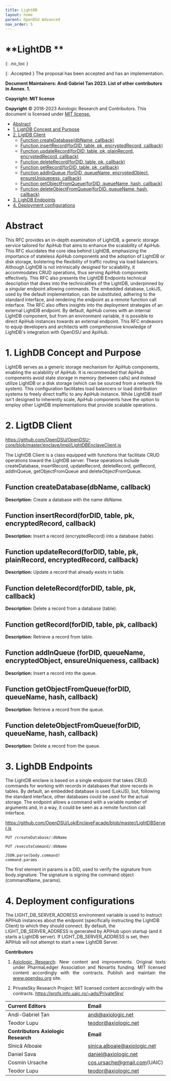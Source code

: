 ```yaml
---
title: LightDB 
layout: home
parent: OpenDSU Advanced
nav_order: 5
---
```


# **LightDB **

{: .no_toc }

{: .Accepted }
The proposal has been accepted and has an implementation.


**Document Maintainers: Andi Gabriel Tan 2023. List of other contributors in Annex. 1.**

**Copyright: MIT license**

 **Copyright** © 2018-2023 Axiologic Research and Contributors.
This document is licensed under [MIT license.](https://en.wikipedia.org/wiki/MIT_License)

<!-- TOC -->
* [Abstract](#abstract)
* [1. LighDB Concept and Purpose](#1-lighdb-concept-and-purpose)
* [2. LigtDB Client](#2-ligtdb-client)
  * [Function createDatabase(dbName, callback)](#function-createdatabasedbname-callback)
  * [Function insertRecord(forDID, table, pk, encryptedRecord, callback)](#function-insertrecordfordid-table-pk-encryptedrecord-callback)
  * [Function updateRecord(forDID, table, pk, plainRecord, encryptedRecord, callback)](#function-updaterecordfordid-table-pk-plainrecord-encryptedrecord-callback)
  * [Function deleteRecord(forDID, table, pk, callback)](#function-deleterecordfordid-table-pk-callback)
  * [Function getRecord(forDID, table, pk, callback)](#function-getrecordfordid-table-pk-callback)
  * [Function addInQueue (forDID, queueName, encryptedObject, ensureUniqueness, callback)](#function-addinqueue-fordid-queuename-encryptedobject-ensureuniqueness-callback)
  * [Function getObjectFromQueue(forDID, queueName, hash, callback)](#function-getobjectfromqueuefordid-queuename-hash-callback)
  * [Function deleteObjectFromQueue(forDID, queueName, hash, callback)](#function-deleteobjectfromqueuefordid-queuename-hash-callback)
* [3. LighDB Endpoints](#3-lighdb-endpoints)
* [4. Deployment configurations](#4-deployment-configurations)
<!-- TOC -->

# **Abstract**

<p style='text-align: justify;'>

This RFC provides an in-depth examination of LightDB, a generic storage service tailored for ApiHub that aims to enhance the scalability of ApiHub. This RFC elucidates the core idea behind LightDB, emphasizing the importance of stateless ApiHub components and the adoption of LightDB or disk storage, bolstering the flexibility of traffic routing via load balancers. Although LightDB is not intrinsically designed for scalability, it accommodates CRUD operations, thus serving ApiHub components effectively. This RFC also presents the LightDB Endpoints technical description that dives into the technicalities of the LightDB, underpinned by a singular endpoint allowing  commands. The embedded database, LokiJS, used by the default implementation, can be substituted, adhering to the standard interface, and rendering the endpoint as a remote function call interface. The RFC also offers insights into the deployment strategies of an external LightDB endpoint. By default, ApiHub comes with an internal LightDB component, but from an environment variable, it is possible to direct ApiHub instances towards an external endpoint. This RFC endeavors to equip developers and architects with comprehensive knowledge of LightDB's integration with OpenDSU and ApiHub.
</p>

# **1. LighDB Concept and Purpose**

<p style='text-align: justify;'>

LightDB serves as a generic storage mechanism for ApiHub components, enabling the scalability of ApiHub. It is recommended that ApiHub components avoid state storage in memory (between calls) and instead utilize LightDB or a disk storage (which can be sourced from a network file system). This configuration facilitates load balancers or load distribution systems to freely direct traffic to any ApiHub instance. While LightDB itself isn't designed to inherently scale, ApiHub components have the option to employ other LightDB implementations that provide scalable operations.
</p>

# **2. LigtDB Client**

https://github.com/OpenDSU/OpenDSU-core/blob/master/enclave/impl/LightDBEnclaveClient.js 

<p style='text-align: justify;'>

The LightDB Client is a class equipped with functions that facilitate CRUD operations toward the LightDB server. These operations include createDatabase, insertRecord, updateRecord, deleteRecord, getRecord, addInQueue, getObjectFromQueue and deleteObjectFromQueue.
</p>

## Function createDatabase(dbName, callback)

**Description:** Create a database with the name dbName.

## Function insertRecord(forDID, table, pk, encryptedRecord, callback)

**Description:** Insert a record (encryptedRecord) into a database (table).

## Function updateRecord(forDID, table, pk, plainRecord, encryptedRecord, callback)

**Description:** Update a record that already exists in table.

## Function deleteRecord(forDID, table, pk, callback)

**Description:** Delete a record from a database (table).

## Function getRecord(forDID, table, pk, callback)

**Description:** Retrieve a record from table.

## Function addInQueue (forDID, queueName, encryptedObject, ensureUniqueness, callback)

**Description:** Insert a record into the queue.

## Function getObjectFromQueue(forDID, queueName, hash, callback)

**Description:** Retrieve a record from the queue.

## Function deleteObjectFromQueue(forDID, queueName, hash, callback)

**Description:** Delete a record from the queue.

# **3. LighDB Endpoints**

<p style='text-align: justify;'>

The LightDB enclave is based on a single endpoint that takes CRUD commands for working with records in databases that store records in tables. By default, an embedded database is used (LokiJS), but, following the standard interface, other databases could be used for the actual storage. The endpoint allows a command with a variable number of arguments and, in a way, it could be seen as a remote function call interface.
</p>

https://github.com/OpenDSU/LokiEnclaveFacade/blob/master/LightDBServer.js

````
PUT /createDatabase/:dbName
````

````
PUT /executeCommand/:dbName
````

````
JSON.parse(body.command)
command.params
````

<p style='text-align: justify;'>

The first element in params is a DID, used to verify the signature from body.signature. The signature is signing the command object (commandName, params).
</p>

# **4. Deployment configurations**

<p style='text-align: justify;'>

The LIGHT_DB_SERVER_ADDRESS environment variable is used to instruct APIHub instances about the endpoint (specifically instructing the LightDB Client) to which they should connect. By default, the LIGHT_DB_SERVER_ADDRESS is generated by APIHub upon startup (and it starts a LightDB server). If LIGHT_DB_SERVER_ADDRESS is set, then APIHub will not attempt to start a new LightDB Server.
</p>

**Contributors**

1. <p style='text-align: justify;'><a href="https://www.axiologic.net/">Axiologic Research</a>: New content and improvements. Original texts under PharmaLedger Association and Novartis funding. MIT licensed content accordingly with the contracts. Publish and maintain the <a href="https://www.opendsu.org/">www.opendsu.org</a> site.

2. PrivateSky Research Project: MIT licensed content accordingly with the contracts. 
<a href="https://profs.info.uaic.ro/~ads/PrivateSky/"> https://profs.info.uaic.ro/~ads/PrivateSky/</a>


| **Current Editors**                 | **Email**                               |
|:------------------------------------|:----------------------------------------|
| Andi-Gabriel Țan                    | andi@axiologic.net                      |
| Teodor Lupu                         | teodor@axiologic.net                    |
| **Contributors Axiologic Research** | **Email**                               |
| Sînică Alboaie                      | sinica.alboaie@axiologic.net            |
| Daniel Sava                         | daniel@axiologic.net                    |
| Cosmin Ursache                      | cos.ursache@gmail.com(UAIC)             |
| Teodor Lupu                         | teodor@axiologic.net                    |